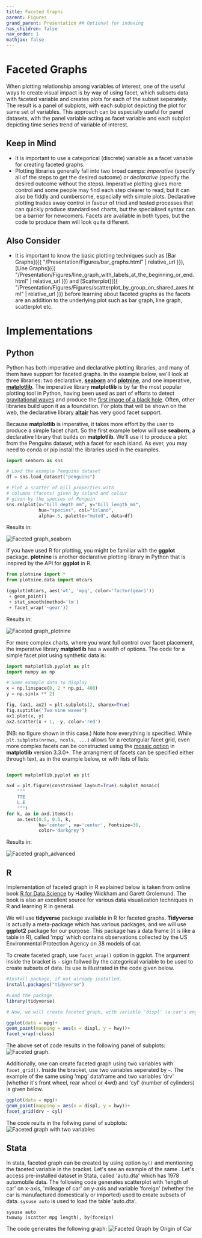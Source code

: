 ```yaml
---
title: Faceted Graphs
parent: Figures
grand_parent: Presentation ## Optional for indexing
has_children: false
nav_order: 1
mathjax: false
---
```


# Faceted Graphs

When plotting relationship among variables of interest, one of the useful ways to create visual impact is by way of using facet, which subsets data with faceted variable and creates plots for each of the subset seperately. The result is a panel of subplots, with each subplot depicting the plot for same set of variables. This approach can be especially useful for panel datasets, with the panel variable acting as facet variable and each subplot depicting time series trend of variable of interest.

## Keep in Mind

- It is important to use a categorical (discrete) variable as a facet variable for creating faceted graphs. 
- Plotting libraries generally fall into two broad camps: *imperative* (specify all of the steps to get the desired outcome) or *declarative* (specify the desired outcome without the steps). Imperative plotting gives more control and some people may find each step clearer to read, but it can also be fiddly and cumbersome, especially with simple plots. Declarative plotting trades away control in favour of tried and tested processes that can quickly produce standardised charts, but the specialised syntax can be a barrier for newcomers. Facets are available in both types, but the code to produce them will look quite different.


## Also Consider

- It is important to know the basic plotting techniques such as [Bar Graphs]({{ "/Presentation/Figures/bar_graphs.html" | relative_url }}), [Line Graphs]({{ "/Presentation/Figures/line_graph_with_labels_at_the_beginning_or_end.html" | relative_url }}) and [Scatterplot]({{ "/Presentation/Figures/Figures/scatterplot_by_group_on_shared_axes.html" | relative_url }}) before learning about faceted graphs as the facets are an addition to the underlying plot such as bar graph, line graph, scatterplot etc.


# Implementations

## Python

Python has both imperative and declarative plotting libraries, and many of them have support for faceted graphs. In the example below, we'll look at three libraries: two declarative, [**seaborn**](https://seaborn.pydata.org/index.html) and [**plotnine**](https://plotnine.readthedocs.io/en/stable/index.html), and one imperative, [**matplotlib**](https://matplotlib.org/). The imperative library **matplotlib** is by far the most popular plotting tool in Python, having been used as part of efforts to detect [gravitational waves](https://www.gw-openscience.org/s/events/GW150914/GW150914_tutorial.html) and produce the [first image of a black hole](https://numpy.org/case-studies/blackhole-image/). Often, other libraries build upon it as a foundation. For plots that will be shown on the web, the declarative library [**altair**](https://altair-viz.github.io/) has very good facet support.

Because **matplotlib** is imperative, it takes more effort by the user to produce a simple facet chart. So the first example below will use **seaborn**, a declarative library that builds on **matplotlib**. We'll use it to produce a plot from the Penguins dataset, with a facet for each island. As ever, you may need to conda or pip install the libraries used in the examples.

```python
import seaborn as sns

# Load the example Penguins dataset
df = sns.load_dataset("penguins")

# Plot a scatter of bill properties with
# columns (facets) given by island and colour
# given by the species of Penguin
sns.relplot(x="bill_depth_mm", y="bill_length_mm",
            hue="species", col="island",
            alpha=.5, palette="muted", data=df)
```

Results in:

![Faceted graph_seaborn](https://github.com/LOST-STATS/LOST-STATS.github.io/raw/master/Presentation/Figures/Images/Faceted_Graphs/seaborn_facet_example.png)

If you have used R for plotting, you might be familiar with the **ggplot** package. **plotnine** is another declarative plotting library in Python that is inspired by the API for **ggplot** in R.

```python
from plotnine import *
from plotnine.data import mtcars

(ggplot(mtcars, aes('wt', 'mpg', color='factor(gear)'))
 + geom_point()
 + stat_smooth(method='lm')
 + facet_wrap('~gear'))
```

Results in:

![Faceted graph_plotnine](https://github.com/LOST-STATS/LOST-STATS.github.io/raw/master/Presentation/Figures/Images/Faceted_Graphs/plotnine_facet_example.png)

For more complex charts, where you want full control over facet placement, the imperative library **matplotlib** has a wealth of options. The code for a simple facet plot using synthetic data is:

```python
import matplotlib.pyplot as plt
import numpy as np

# Some example data to display
x = np.linspace(0, 2 * np.pi, 400)
y = np.sin(x ** 2)

fig, (ax1, ax2) = plt.subplots(2, sharex=True)
fig.suptitle('Two sine waves')
ax1.plot(x, y)
ax2.scatter(x + 1, -y, color='red')
```

(NB: no figure shown in this case.) Note how everything is specified. While `plt.subplots(nrows, ncols, ...)` allows for a rectangular facet grid, even more complex facets can be constructed using the [mosaic option](https://matplotlib.org/3.3.0/tutorials/provisional/mosaic.html) in **matplotlib** version 3.3.0+. The arrangment of facets can be specified either through text, as in the example below, or with lists of lists:

```python

import matplotlib.pyplot as plt

axd = plt.figure(constrained_layout=True).subplot_mosaic(
    """
    TTE
    L.E
    """)
for k, ax in axd.items():
    ax.text(0.5, 0.5, k,
            ha='center', va='center', fontsize=36,
            color='darkgrey')
```

Results in:

![Faceted graph_advanced](https://github.com/LOST-STATS/LOST-STATS.github.io/raw/master/Presentation/Figures/Images/Faceted_Graphs/matplotlib_advanced_facet.png)



## R

Implementation of faceted graph in R explained below is taken from online book [R for Data Science](https://r4ds.had.co.nz/data-visualisation.html#facets) by Hadley Wickham and Garett Grolemund. The book is also an excellent source for various data visualization techniques in R and learning R in general.

We will use **tidyverse** package available in R for faceted graphs. **Tidyverse** is actually a meta-package which has various packages, and we will use **ggplot2** package for our purpose. This package has a data frame (it is like a table in R), called 'mpg' which contains observations collected by the US Environmental Protection Agency on 38 models of car.

To create faceted graph, use `facet_wrap()` option in ggplot. The argument inside the bracket is `~` sign follwed by the categorical variable to be used to create subsets of data. Its use is illustrated in the code given below.

```R
#Install package, if not already installed.
install.packages("tidyverse")

#Load the package
library(tidyverse)

# Now, we will create faceted graph, with variable 'displ' (a car's engine size) on  # x-axis and variable 'hwy (car's fuel efficiency on highway) on y-axis. We will use # `facet_wrap(~class)` option to created faceted graph. The variable 'class' denotes # type of car. We use 'geom_point()` to create a scatterplot.

ggplot(data = mpg)+
geom_point(mapping = aes(x = displ, y = hwy))+
facet_wrap(~class)
```
The above set of code results in the following panel of subplots:
![Faceted graph](https://github.com/LOST-STATS/LOST-STATS.github.io/raw/master/Presentation/Figures/Images/Faceted_Graphs/faceted_graph_class.png).

Additionally, one can create faceted graph using two variables with `facet_grid()`. Inside the bracket, use two variables seperated by `~`. The example of the same using 'mpg' dataframe and two variables 'drv' (whether it's front wheel, rear wheel or 4wd) and 'cyl' (number of cylinders) is given below.

```R
ggplot(data = mpg)+
geom_point(mapping = aes(x = displ, y = hwy))+
facet_grid(drv ~ cyl)
```
The code reults in the follwing panel of subplots:
![Faceted graph with two variables](https://github.com/LOST-STATS/LOST-STATS.github.io/raw/master/Presentation/Figures/Images/Faceted_Graphs/faceted_graph_two_variables.png)


## Stata

In stata, faceted graph can be created by using option `by()` and mentioning the faceted variable in the bracket. Let's see an example of the same . Let's access pre-installed dataset in Stata, called 'auto.dta' which has 1978 automobile data. The following code generates scatterplot with 'length of car' on x-axis, 'mileage of car' on y-axis and variable 'foreign' (whether the car is manufactured domestically or imported) used to create subsets of data. `sysuse auto` is used to load the table 'auto.dta'.

```
sysuse auto
twoway (scatter mpg length), by(foreign)
```

The code generates the following graph:
![Faceted Graph by Origin of Car](https://github.com/LOST-STATS/LOST-STATS.github.io/raw/master/Presentation/Figures/Images/Faceted_Graphs/stata_faceted_graph.png)

